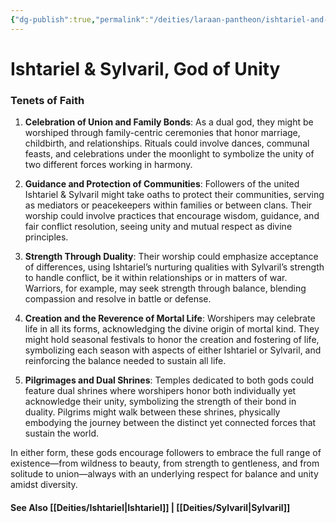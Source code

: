 ```yaml
---
{"dg-publish":true,"permalink":"/deities/laraan-pantheon/ishtariel-and-sylvaril/","created":"2024-11-12T09:25:51.984-08:00","updated":"2025-01-20T20:21:11.000-08:00"}
---
```



# Ishtariel & Sylvaril, God of Unity


### Tenets of Faith
1. **Celebration of Union and Family Bonds**: As a dual god, they might be worshiped through family-centric ceremonies that honor marriage, childbirth, and relationships. Rituals could involve dances, communal feasts, and celebrations under the moonlight to symbolize the unity of two different forces working in harmony.

2. **Guidance and Protection of Communities**: Followers of the united Ishtariel & Sylvaril might take oaths to protect their communities, serving as mediators or peacekeepers within families or between clans. Their worship could involve practices that encourage wisdom, guidance, and fair conflict resolution, seeing unity and mutual respect as divine principles.

3. **Strength Through Duality**: Their worship could emphasize acceptance of differences, using Ishtariel’s nurturing qualities with Sylvaril’s strength to handle conflict, be it within relationships or in matters of war. Warriors, for example, may seek strength through balance, blending compassion and resolve in battle or defense.

4. **Creation and the Reverence of Mortal Life**: Worshipers may celebrate life in all its forms, acknowledging the divine origin of mortal kind. They might hold seasonal festivals to honor the creation and fostering of life, symbolizing each season with aspects of either Ishtariel or Sylvaril, and reinforcing the balance needed to sustain all life.

5. **Pilgrimages and Dual Shrines**: Temples dedicated to both gods could feature dual shrines where worshipers honor both individually yet acknowledge their unity, symbolizing the strength of their bond in duality. Pilgrims might walk between these shrines, physically embodying the journey between the distinct yet connected forces that sustain the world.

In either form, these gods encourage followers to embrace the full range of existence—from wildness to beauty, from strength to gentleness, and from solitude to union—always with an underlying respect for balance and unity amidst diversity.

#### See Also [[Deities/Ishtariel\|Ishtariel]] | [[Deities/Sylvaril\|Sylvaril]]